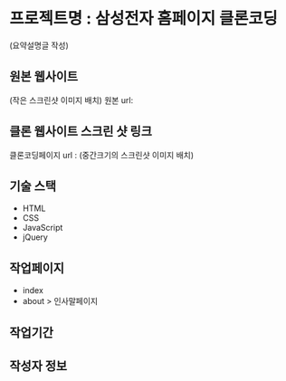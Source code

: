 # 프로젝트명 : 삼성전자 홈페이지 클론코딩
(요약설명글 작성)

## 원본 웹사이트
(작은 스크린샷 이미지 배치)
원본 url: 

## 클론 웹사이트 스크린 샷 링크
클론코딩페이지 url :
(중간크기의 스크린샷 이미지 배치)

## 기술 스택
- HTML
- CSS
- JavaScript
- jQuery

## 작업페이지
- index
- about > 인사말페이지

## 작업기간


## 작성자 정보
